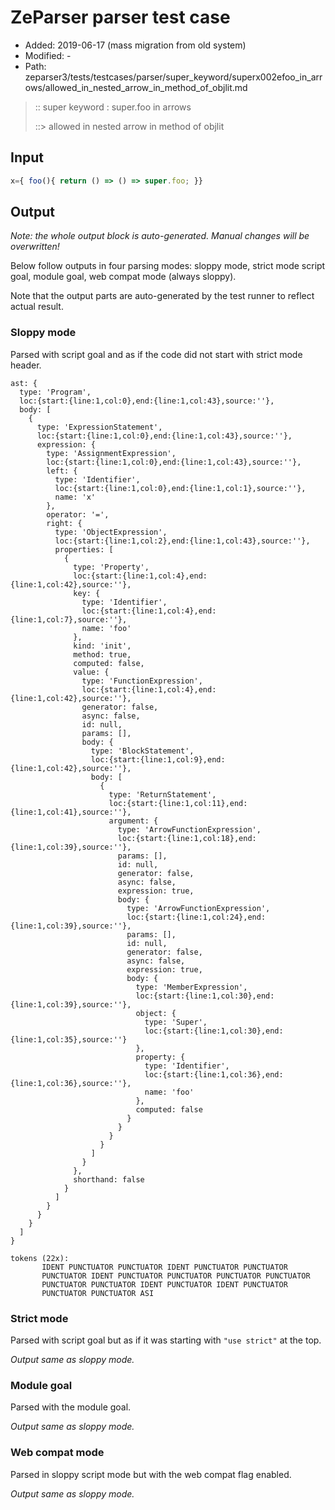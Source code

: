 # ZeParser parser test case

- Added: 2019-06-17 (mass migration from old system)
- Modified: -
- Path: zeparser3/tests/testcases/parser/super_keyword/superx002efoo_in_arrows/allowed_in_nested_arrow_in_method_of_objlit.md

> :: super keyword : super.foo in arrows
>
> ::> allowed in nested arrow in method of objlit

## Input

`````js
x={ foo(){ return () => () => super.foo; }}
`````

## Output

_Note: the whole output block is auto-generated. Manual changes will be overwritten!_

Below follow outputs in four parsing modes: sloppy mode, strict mode script goal, module goal, web compat mode (always sloppy).

Note that the output parts are auto-generated by the test runner to reflect actual result.

### Sloppy mode

Parsed with script goal and as if the code did not start with strict mode header.

`````
ast: {
  type: 'Program',
  loc:{start:{line:1,col:0},end:{line:1,col:43},source:''},
  body: [
    {
      type: 'ExpressionStatement',
      loc:{start:{line:1,col:0},end:{line:1,col:43},source:''},
      expression: {
        type: 'AssignmentExpression',
        loc:{start:{line:1,col:0},end:{line:1,col:43},source:''},
        left: {
          type: 'Identifier',
          loc:{start:{line:1,col:0},end:{line:1,col:1},source:''},
          name: 'x'
        },
        operator: '=',
        right: {
          type: 'ObjectExpression',
          loc:{start:{line:1,col:2},end:{line:1,col:43},source:''},
          properties: [
            {
              type: 'Property',
              loc:{start:{line:1,col:4},end:{line:1,col:42},source:''},
              key: {
                type: 'Identifier',
                loc:{start:{line:1,col:4},end:{line:1,col:7},source:''},
                name: 'foo'
              },
              kind: 'init',
              method: true,
              computed: false,
              value: {
                type: 'FunctionExpression',
                loc:{start:{line:1,col:4},end:{line:1,col:42},source:''},
                generator: false,
                async: false,
                id: null,
                params: [],
                body: {
                  type: 'BlockStatement',
                  loc:{start:{line:1,col:9},end:{line:1,col:42},source:''},
                  body: [
                    {
                      type: 'ReturnStatement',
                      loc:{start:{line:1,col:11},end:{line:1,col:41},source:''},
                      argument: {
                        type: 'ArrowFunctionExpression',
                        loc:{start:{line:1,col:18},end:{line:1,col:39},source:''},
                        params: [],
                        id: null,
                        generator: false,
                        async: false,
                        expression: true,
                        body: {
                          type: 'ArrowFunctionExpression',
                          loc:{start:{line:1,col:24},end:{line:1,col:39},source:''},
                          params: [],
                          id: null,
                          generator: false,
                          async: false,
                          expression: true,
                          body: {
                            type: 'MemberExpression',
                            loc:{start:{line:1,col:30},end:{line:1,col:39},source:''},
                            object: {
                              type: 'Super',
                              loc:{start:{line:1,col:30},end:{line:1,col:35},source:''}
                            },
                            property: {
                              type: 'Identifier',
                              loc:{start:{line:1,col:36},end:{line:1,col:36},source:''},
                              name: 'foo'
                            },
                            computed: false
                          }
                        }
                      }
                    }
                  ]
                }
              },
              shorthand: false
            }
          ]
        }
      }
    }
  ]
}

tokens (22x):
       IDENT PUNCTUATOR PUNCTUATOR IDENT PUNCTUATOR PUNCTUATOR
       PUNCTUATOR IDENT PUNCTUATOR PUNCTUATOR PUNCTUATOR PUNCTUATOR
       PUNCTUATOR PUNCTUATOR IDENT PUNCTUATOR IDENT PUNCTUATOR
       PUNCTUATOR PUNCTUATOR ASI
`````

### Strict mode

Parsed with script goal but as if it was starting with `"use strict"` at the top.

_Output same as sloppy mode._

### Module goal

Parsed with the module goal.

_Output same as sloppy mode._

### Web compat mode

Parsed in sloppy script mode but with the web compat flag enabled.

_Output same as sloppy mode._

